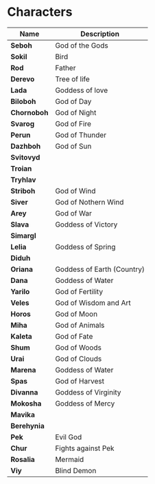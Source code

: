 # Characters

| Name            | Description                |
| --------------- | -------------------------- |
| **Seboh**       | God of the Gods            |
| **Sokil**       | Bird                       |
| **Rod**         | Father                     |
| **Derevo**      | Tree of life               |
| **Lada**        | Goddess of love            |
| **Biloboh**     | God of Day                 |
| **Chornoboh**   | God of Night               |
| **Svarog**      | God of Fire                |
| **Perun**       | God of Thunder             |
| **Dazhboh**     | God of Sun                 |
| **Svitovyd**    |                            |
| **Troian**      |                            |
| **Tryhlav**     |                            |
| **Striboh**     | God of Wind                |
| **Siver**       | God of Nothern Wind        |
| **Arey**        | God of War                 |
| **Slava**       | Goddess of Victory         |
| **Simargl**     |                            |
| **Lelia**       | Goddess of Spring          |
| **Diduh**       |                            |
| **Oriana**      | Goddess of Earth (Country) |
| **Dana**        | Goddess of Water           |
| **Yarilo**      | God of Fertility           |
| **Veles**       | God of Wisdom and Art      |
| **Horos**       | God of Moon                |
| **Miha**        | God of Animals             |
| **Kaleta**      | God of Fate                |
| **Shum**        | God of Woods               |
| **Urai**        | God of Clouds              |
| **Marena**      | Goddess of Water           |
| **Spas**        | God of Harvest             |
| **Divanna**     | Goddess of Virginity       |
| **Mokosha**     | Goddess of Mercy           |
| **Mavika**      |                            |
| **Berehynia**   |                            |
| **Pek**         | Evil God                   |
| **Chur**        | Fights against Pek         |
| **Rosalia**     | Mermaid                    |
| **Viy**         | Blind Demon                |
